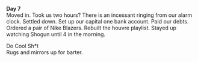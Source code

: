 **Day 7**  
Moved in. Took us two hours? There is an incessant ringing from our alarm clock. Settled down. Set up our capital one bank account. Paid our debts. Ordered a pair of Nike Blazers. Rebuilt the houvre playlist. Stayed up watching Shogun until 4 in the morning.

Do Cool Sh\*t  
Rugs and mirrors up for barter.